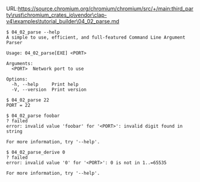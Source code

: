 URL:https://source.chromium.org/chromium/chromium/src/+/main:third_party\rust\chromium_crates_io\vendor\clap-v4\examples\tutorial_builder\04_02_parse.md
```console
$ 04_02_parse --help
A simple to use, efficient, and full-featured Command Line Argument Parser

Usage: 04_02_parse[EXE] <PORT>

Arguments:
  <PORT>  Network port to use

Options:
  -h, --help     Print help
  -V, --version  Print version

$ 04_02_parse 22
PORT = 22

$ 04_02_parse foobar
? failed
error: invalid value 'foobar' for '<PORT>': invalid digit found in string

For more information, try '--help'.

$ 04_02_parse_derive 0
? failed
error: invalid value '0' for '<PORT>': 0 is not in 1..=65535

For more information, try '--help'.

```
